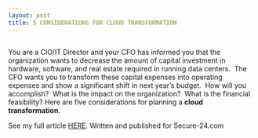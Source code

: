 ```yaml
---
layout: post
title: 5 CONSIDERATIONS FOR CLOUD TRANSFORMATION
---
```


<!-- wp:image {"align":"center","id":398,"sizeSlug":"large"} -->
<div class="wp-block-image"><figure class="aligncenter size-large"><img src="https://captainhyperscaler.files.wordpress.com/2020/02/image-1.png?w=300" alt="" class="wp-image-398"/></figure></div>
<!-- /wp:image -->

<!-- wp:paragraph -->
<p></p>
<!-- /wp:paragraph -->

<!-- wp:paragraph {"align":"left"} -->
<p class="has-text-align-left">You are a CIO/IT Director and your CFO has informed you that the organization wants to decrease the amount of capital investment in hardware, software, and real estate required in running data centers.&nbsp; The CFO wants you to transform these capital expenses into operating expenses and show a significant shift in next year’s budget.&nbsp; How will you accomplish?&nbsp; What is the impact on the organization?&nbsp; What is the financial feasibility? Here are five considerations for planning a&nbsp;<strong>cloud transformation</strong>.</p>
<!-- /wp:paragraph -->

<!-- wp:paragraph {"align":"left"} -->
<p class="has-text-align-left">See my full article <a rel="noreferrer noopener" aria-label="HERE (opens in a new tab)" href="https://www.secure-24.com/multi-cloud-transformation/" target="_blank">HERE</a>. Written and published for Secure-24.com</p>
<!-- /wp:paragraph -->